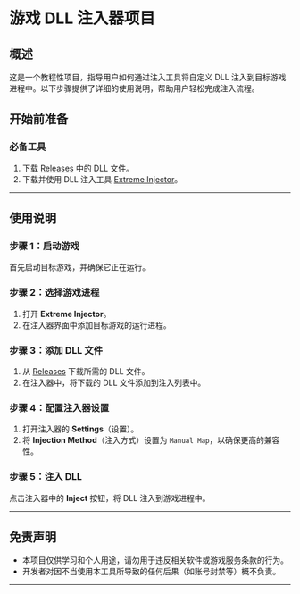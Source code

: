 # **游戏 DLL 注入器项目**

## **概述**
这是一个教程性项目，指导用户如何通过注入工具将自定义 DLL 注入到目标游戏进程中。以下步骤提供了详细的使用说明，帮助用户轻松完成注入流程。

## **开始前准备**

### **必备工具**
1. 下载 [Releases](./releases) 中的 DLL 文件。
2. 下载并使用 DLL 注入工具 [Extreme Injector](https://github.com/master131/ExtremeInjector/releases)。

---

## **使用说明**

### **步骤 1：启动游戏**
首先启动目标游戏，并确保它正在运行。

### **步骤 2：选择游戏进程**
1. 打开 **Extreme Injector**。
2. 在注入器界面中添加目标游戏的运行进程。

### **步骤 3：添加 DLL 文件**
1. 从 [Releases](./releases) 下载所需的 DLL 文件。
2. 在注入器中，将下载的 DLL 文件添加到注入列表中。

### **步骤 4：配置注入器设置**
1. 打开注入器的 **Settings**（设置）。
2. 将 **Injection Method**（注入方式）设置为 `Manual Map`，以确保更高的兼容性。

### **步骤 5：注入 DLL**
点击注入器中的 **Inject** 按钮，将 DLL 注入到游戏进程中。

---

## **免责声明**
- 本项目仅供学习和个人用途，请勿用于违反相关软件或游戏服务条款的行为。
- 开发者对因不当使用本工具所导致的任何后果（如账号封禁等）概不负责。

---



 
